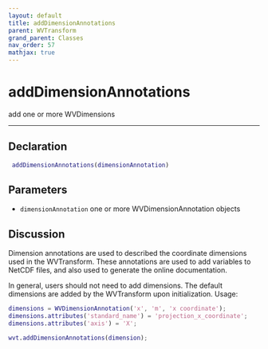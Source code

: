 ```yaml
---
layout: default
title: addDimensionAnnotations
parent: WVTransform
grand_parent: Classes
nav_order: 57
mathjax: true
---
```


#  addDimensionAnnotations

add one or more WVDimensions


---

## Declaration
```matlab
 addDimensionAnnotations(dimensionAnnotation)
```
## Parameters
+ `dimensionAnnotation`  one or more WVDimensionAnnotation objects

## Discussion

  Dimension annotations are used to described the coordinate dimensions
  used in the WVTransform. These annotations are used to add variables to
  NetCDF files, and also used to generate the online documentation.
 
  In general, users should not need to add dimensions. The default
  dimensions are added by the WVTransform upon initialization.
  Usage:
 
  ```matlab
  dimensions = WVDimensionAnnotation('x', 'm', 'x coordinate');
  dimensions.attributes('standard_name') = 'projection_x_coordinate';
  dimensions.attributes('axis') = 'X';
 
  wvt.addDimensionAnnotations(dimension);
  ```
      
